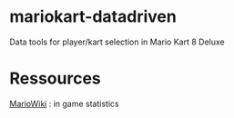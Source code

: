 # mariokart-datadriven
Data tools for player/kart selection in Mario Kart 8 Deluxe

# Ressources 
[MarioWiki](https://www.mariowiki.com/Mario_Kart_8_Deluxe_in-game_statistics) : in game statistics